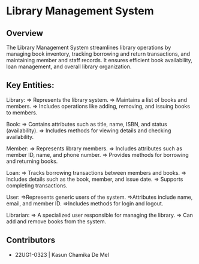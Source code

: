 # Library Management System

## Overview

The Library Management System streamlines library operations by managing book inventory, tracking borrowing and return transactions, and maintaining member and staff records. It ensures efficient book availability, loan management, and overall library organization.

## Key Entities:
Library:
=> Represents the library system.
=> Maintains a list of books and members.
=> Includes operations like adding, removing, and issuing books to members.

Book:
=> Contains attributes such as title, name, ISBN, and status (availability).
=> Includes methods for viewing details and checking availability.

Member:
=> Represents library members.
=> Includes attributes such as member ID, name, and phone number.
=> Provides methods for borrowing and returning books.

Loan:
=> Tracks borrowing transactions between members and books.
=> Includes details such as the book, member, and issue date.
=> Supports completing transactions.

User:
=>Represents generic users of the system.
=>Attributes include name, email, and member ID.
=>Includes methods for login and logout.

Librarian:
=> A specialized user responsible for managing the library.
=> Can add and remove books from the system.

## Contributors
- 22UG1-0323 | Kasun Chamika De Mel 
